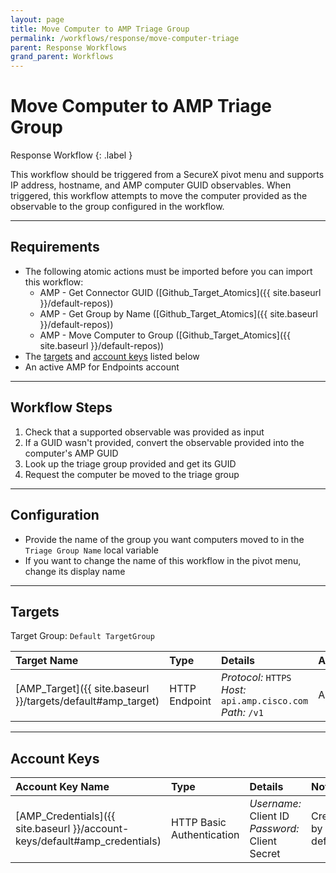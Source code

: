 ```yaml
---
layout: page
title: Move Computer to AMP Triage Group
permalink: /workflows/response/move-computer-triage
parent: Response Workflows
grand_parent: Workflows
---
```


# Move Computer to AMP Triage Group
<div markdown="1">
Response Workflow
{: .label }
</div>

This workflow should be triggered from a SecureX pivot menu and supports IP address, hostname, and AMP computer GUID observables. When triggered, this workflow attempts to move the computer provided as the observable to the group configured in the workflow.

---

## Requirements
* The following atomic actions must be imported before you can import this workflow:
	* AMP - Get Connector GUID ([Github_Target_Atomics]({{ site.baseurl }}/default-repos))
	* AMP - Get Group by Name ([Github_Target_Atomics]({{ site.baseurl }}/default-repos))
	* AMP - Move Computer to Group ([Github_Target_Atomics]({{ site.baseurl }}/default-repos))
* The [targets](#targets) and [account keys](#account-keys) listed below
* An active AMP for Endpoints account

---

## Workflow Steps
1. Check that a supported observable was provided as input
1. If a GUID wasn't provided, convert the observable provided into the computer's AMP GUID
1. Look up the triage group provided and get its GUID
1. Request the computer be moved to the triage group

---

## Configuration
* Provide the name of the group you want computers moved to in the `Triage Group Name` local variable
* If you want to change the name of this workflow in the pivot menu, change its display name

---

## Targets
Target Group: `Default TargetGroup`

| Target Name | Type | Details | Account Keys | Notes |
|:------------|:-----|:--------|:-------------|:------|
| [AMP_Target]({{ site.baseurl }}/targets/default#amp_target) | HTTP Endpoint | _Protocol:_ `HTTPS`<br />_Host:_ `api.amp.cisco.com`<br />_Path:_ `/v1` | AMP_Credentials | Created by default |

---

## Account Keys

| Account Key Name | Type | Details | Notes |
|:-----------------|:-----|:--------|:------|
| [AMP_Credentials]({{ site.baseurl }}/account-keys/default#amp_credentials) | HTTP Basic Authentication | _Username:_ Client ID<br />_Password:_ Client Secret | Created by default |
